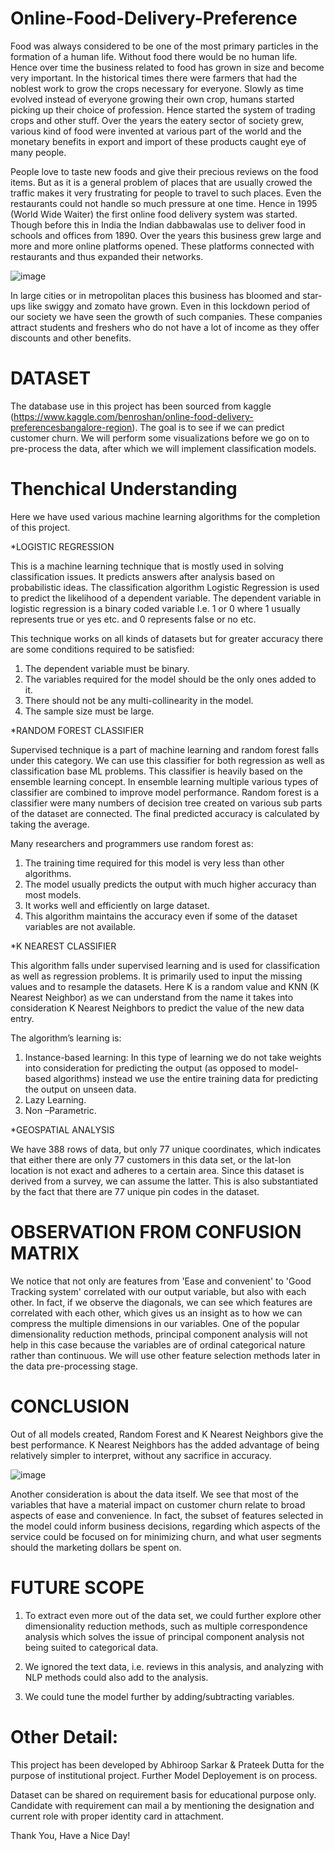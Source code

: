 # Online-Food-Delivery-Preference

Food was always considered to be one of the most primary particles in the formation of a human life. Without food there would be no human life. Hence over time the business related to food has grown in size and become very important. 
In the historical times there were farmers that had the noblest work to grow the crops necessary for everyone. Slowly as time evolved instead of everyone growing their own crop, humans started picking up their choice of profession. Hence started the system of trading crops and other stuff. 
Over the years the eatery sector of society grew, various kind of food were invented at various part of the world and the monetary benefits in export and import of these products caught eye of many people.

People love to taste new foods and give their precious reviews on the food items. But as it is a general problem of places that are usually crowed the traffic makes it very frustrating for people to travel to such places. Even the restaurants could not handle so much pressure at one time. Hence in 1995 (World Wide Waiter) the first online food delivery system was started. Though before this in India the Indian dabbawalas use to deliver food in schools and offices from 1890. Over the years this business grew large and more and more online platforms opened. These platforms connected with restaurants and thus expanded their networks. 

![image](https://user-images.githubusercontent.com/62097113/149714205-7d32b6a2-2070-4bba-a809-f4eb8e0ef440.png)

In large cities or in metropolitan places this business has bloomed and star-ups like swiggy and zomato have grown. Even in this lockdown period of our society we have seen the growth of such companies. 
These companies attract students and freshers who do not have a lot of income as they offer discounts and other benefits.

# DATASET

The database use in this project has been sourced from kaggle
(https://www.kaggle.com/benroshan/online-food-delivery-preferencesbangalore-region).
The goal is to see if we can predict customer churn.
We will perform some visualizations before we go on to pre-process the data, after which we will implement classification models.

# Thenchical Understanding

Here we have used various machine learning algorithms for the completion of this project.

*LOGISTIC REGRESSION

This is a machine learning technique that is mostly used in solving classification issues. It predicts answers after analysis based on probabilistic ideas. The classification algorithm Logistic Regression is used to predict the likelihood of a dependent variable. The dependent variable in logistic regression is a binary coded variable I.e. 1 or 0 where 1 usually represents true or yes etc. and 0 represents false or no etc.

This technique works on all kinds of datasets but for greater accuracy there are some conditions required to be satisfied:

1. The dependent variable must be binary.
2. The variables required for the model should be the only ones added to it.
3. There should not be any multi-collinearity in the model.
4. The sample size must be large.

*RANDOM FOREST CLASSIFIER

Supervised technique is a part of machine learning and random forest falls under this category. We can use this classifier for both regression as well as classification base ML problems. This classifier is heavily based on the ensemble learning concept. In ensemble learning multiple various types of classifier are combined to improve model performance.
Random forest is a classifier were many numbers of decision tree created on various sub parts of the dataset are connected. The final predicted accuracy is calculated by taking the average.

Many researchers and programmers use random forest as:

1. The training time required for this model is very less than other algorithms.
2. The model usually predicts the output with much higher accuracy than most models.
3. It works well and efficiently on large dataset.
4. This algorithm maintains the accuracy even if some of the dataset variables are not available.

*K NEAREST CLASSIFIER

This algorithm falls under supervised learning and is used for classification as well as regression problems. It is primarily used to input the missing values and to resample the datasets.
Here K is a random value and KNN (K Nearest Neighbor) as we can understand from the name it takes into consideration K Nearest Neighbors to predict the value of the new data entry.

The algorithm’s learning is:
1. Instance-based learning: In this type of learning we do not take weights into consideration for predicting the output (as opposed to model- based algorithms) instead we use the entire training data for predicting the output  on unseen data.
2. Lazy Learning.
3. Non –Parametric.

*GEOSPATIAL ANALYSIS

We have 388 rows of data, but only 77 unique coordinates, which indicates that either there are only 77 customers in this data set, or the lat-lon location is not exact and adheres to a certain area. Since this dataset is derived from a survey, we can assume the latter. This is also substantiated by the fact that there are 77 unique pin codes in the dataset.

# OBSERVATION FROM CONFUSION MATRIX

We notice that not only are features from 'Ease and convenient' to 'Good Tracking system' correlated with our output variable, but also with each other. In fact, if we observe the diagonals, we can see which features are correlated with each other, which gives us an insight as to how we can compress the multiple dimensions in our variables. One of the popular dimensionality reduction methods, principal component analysis will not help in this case because the variables are of ordinal categorical nature rather than continuous. We will use other feature selection methods later in the data pre-processing stage.

# CONCLUSION

Out of all models created, Random Forest and K Nearest Neighbors give the best performance. K Nearest Neighbors has the added advantage of being relatively simpler to interpret, without any sacrifice in accuracy.

![image](https://user-images.githubusercontent.com/62097113/149714284-c9639163-d3d2-4266-aea6-060488be992b.png)

Another consideration is about the data itself. We see that most of the variables that have a material impact on customer churn relate to broad aspects of ease and convenience. In fact, the subset of features selected in the model could inform business decisions, regarding which aspects of the service could be focused on for minimizing churn, and what user segments should the marketing dollars be spent on.


# FUTURE SCOPE

1. To extract even more out of the data set, we could further explore other dimensionality reduction methods, such as multiple correspondence analysis which solves the issue of principal component analysis not being suited to categorical data.

2. We ignored the text data, i.e. reviews in this analysis, and analyzing with NLP methods could also add to the analysis.

3. We could tune the model further by adding/subtracting variables.

# Other Detail:

This project has been developed by Abhiroop Sarkar & Prateek Dutta for the purpose of institutional project. Further Model Deployement is on process.

Dataset can be shared on requirement basis for educational purpose only. Candidate with requirement can mail a by mentioning the designation and current role with proper identity card in attachment.

Thank You, Have a Nice Day!

